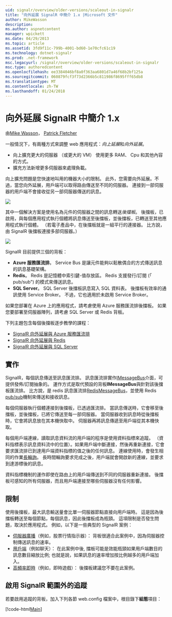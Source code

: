 ```yaml
---
uid: signalr/overview/older-versions/scaleout-in-signalr
title: "向外延展 SignalR 中簡介 1.x |Microsoft 文件"
author: MikeWasson
description: 
ms.author: aspnetcontent
manager: wpickett
ms.date: 04/29/2013
ms.topic: article
ms.assetid: 3fd9f11c-799b-4001-bd60-1e70cfc61c19
ms.technology: dotnet-signalr
ms.prod: .net-framework
msc.legacyurl: /signalr/overview/older-versions/scaleout-in-signalr
msc.type: authoredcontent
ms.openlocfilehash: ee3384046bf8a0f363aa6801d7a46f68b2bf125a
ms.sourcegitcommit: 060879fcf3f73d2366b5c811986f8695fff65db8
ms.translationtype: MT
ms.contentlocale: zh-TW
ms.lasthandoff: 01/24/2018
---
```

<a name="introduction-to-scaleout-in-signalr-1x"></a>向外延展 SignalR 中簡介 1.x
====================
由[Mike Wasson](https://github.com/MikeWasson)， [Patrick Fletcher](https://github.com/pfletcher)

一般情況下，有兩種方式來調整 web 應用程式：*向上延展*和*向外延展*。

- 向上擴充更大的伺服器 （或更大的 VM） 使用更多 RAM、 Cpu 和其他內容的方式。
- 擴充方法新增更多伺服器來處理負載。

向上擴充問題是您快速地叫用的機器大小的限制。 此外，您需要向外延展。不過，當您向外延展，用戶端可以取得路由傳送至不同的伺服器。 連接到一部伺服器的用戶端不會接收從另一部伺服器傳送的訊息。

![](scaleout-in-signalr/_static/image1.png)

其中一個解決方案是使用名為元件的伺服器之間的訊息轉送*後擋板*。 後擋板，已啟用，與每個應用程式執行個體將訊息傳送至後擋板，並後擋板，已轉送至其他應用程式執行個體。 （若電子產品中，在後擋板就是一組平行的連接器。 比方說，由 SignalR 後擋板連接多部伺服器。）

![](scaleout-in-signalr/_static/image2.png)

SignalR 目前提供三個的背板：

- **Azure 服務匯流排**。 Service Bus 是讓元件能夠以鬆散偶合的方式傳送訊息的訊息基礎架構。
- **Redis**。 Redis 是記憶體中索引鍵-值存放區。 Redis 支援發行/訂閱 (「 pub/sub") 的模式來傳送訊息。
- **SQL Server**。 SQL Server 後擋板訊息寫入 SQL 資料表。 後擋板有效率的通訊使用 Service Broker。 不過，它也適用於未啟用 Service Broker。

如果您部署在 Azure 上的應用程式，請考慮使用 Azure 服務匯流排後擋板。 如果您要部署至伺服器陣列，請考慮 SQL Server 或 Redis 背板。

下列主題包含每個後擋板逐步教學的課程：

- [SignalR 向外延展與 Azure 服務匯流排](scaleout-with-windows-azure-service-bus.md)
- [SignalR 向外延展與 Redis](scaleout-with-redis.md)
- [SignalR 向外延展與 SQL Server](scaleout-with-sql-server.md)

## <a name="implementation"></a>實作

SignalR，每個訊息傳送至訊息匯流排。 訊息匯流排實作[IMessageBus](https://msdn.microsoft.com/library/microsoft.aspnet.signalr.messaging.imessagebus(v=vs.100).aspx)介面，可提供發佈/訂閱抽象的。 運作方式是取代預設的背板**IMessageBus**與針對該後擋板匯流排。 比方說，是 redis 訊息匯流排[RedisMessageBus](https://msdn.microsoft.com/library/microsoft.aspnet.signalr.redis.redismessagebus(v=vs.100).aspx)，並使用 Redis [pub/sub](http://redis.io/topics/pubsub)機制來傳送和接收訊息。

每個伺服器執行個體連接到後擋板，已透過匯流排。 當訊息傳送時，它會移至後擋板，並後擋板，已將它傳送至每一部伺服器。 當伺服器收到訊息時從後擋板時，它會將訊息放在其本機快取中。 伺服器再將訊息傳遞至用戶端從其本機快取。

每個用戶端連線，讀取訊息資料流的用戶端的程序是使用資料指標來追蹤。 （資料指標表示訊息資料流中的位置）。如果用戶端中斷連接，然後再重新連接，它會要求匯流排已到達用戶端資料指標的值之後的任何訊息。 連線使用時，會發生相同的作業[長輪詢](../getting-started/introduction-to-signalr.md#transports)。 長時間輪詢要求完成之後，用戶端就會開啟新的連線，並要求到達游標後的訊息。

資料指標機制的運作即使在路由上的用戶端傳送到不同的伺服器重新連接。 後擋板可感知的所有伺服器，而且用戶端連接至哪些伺服器沒有任何影響。

## <a name="limitations"></a>限制

使用後擋板，最大訊息輸送量會比單一伺服器節點直接向用戶端時。 這是因為後擋板轉送至每個節點，每個訊息，因此後擋板成為瓶頸。 這項限制是否發生問題，取決於應用程式。 例如，以下是一些典型的 SignalR 案例：

- [伺服器廣播](tutorial-server-broadcast-with-aspnet-signalr.md)（例如，股票行情指示器）： 背板很適合此案例中，因為伺服器控制傳送訊息的速率。
- [用戶端](tutorial-getting-started-with-signalr.md)（例如聊天）： 在此案例中後, 擋板可能是效能瓶頸如果用戶端數目的訊息數目縮放比例; 也就是說，如果訊息的速率增加按比例越多的用戶端加入。
- [高頻率即時](tutorial-high-frequency-realtime-with-signalr.md)（例如，即時遊戲）： 後擋板建議您不要在此案例。

## <a name="enabling-tracing-for-signalr-scaleout"></a>啟用 SignalR 範圍外的追蹤

若要啟用追蹤的背板，加入下列各節 web.config 檔案中，根目錄下**組態**項目：

[!code-html[Main](scaleout-in-signalr/samples/sample1.html)]
